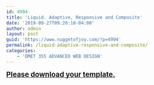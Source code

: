 ```yaml
---
id: 4994
title: 'Liquid. Adaptive, Responsive and Composite'
date: '2019-09-27T09:20:10-04:00'
author: admin
layout: post
guid: 'https://www.nuggetofjoy.com/?p=4994'
permalink: /liquid-adaptive-responsive-and-composite/
categories:
    - 'DMET 355 ADVANCED WEB DESIGN'
---
```


<span style="color: #808000;">[**<span style="font-size: 14pt;">Please download your template.</span>**](https://www.dropbox.com/s/u4q0mkgc43mdhf3/Mobile_adaptive_responsive_liquid.zip?dl=0)</span>